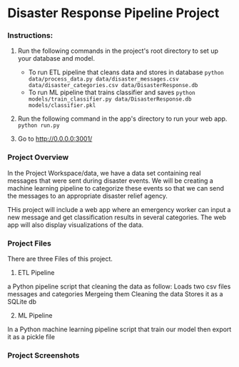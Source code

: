 # Disaster Response Pipeline Project

### Instructions:
1. Run the following commands in the project's root directory to set up your database and model.

    - To run ETL pipeline that cleans data and stores in database
        `python data/process_data.py data/disaster_messages.csv data/disaster_categories.csv data/DisasterResponse.db`
    - To run ML pipeline that trains classifier and saves
        `python models/train_classifier.py data/DisasterResponse.db models/classifier.pkl`

2. Run the following command in the app's directory to run your web app.
    `python run.py`

3. Go to http://0.0.0.0:3001/


### Project Overview
In the Project Workspace/data, we have a data set containing real messages that were sent during disaster events. We will be creating a machine learning pipeline to categorize these events so that we can send the messages to an appropriate disaster relief agency.

THis project will include a web app where an emergency worker can input a new message and get classification results in several categories. The web app will also display visualizations of the data.

### Project Files
There are three Files of this project.

1. ETL Pipeline

a Python pipeline script that cleaning the data as follow:
Loads two csv files messages and categories
Mergeing them
Cleaning the data
Stores it as a SQLite db

2. ML Pipeline

In a Python machine learning pipeline script that train our model then export it as a pickle file

### Project Screenshots

